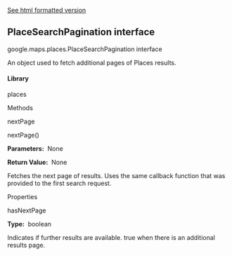 [See html formatted version](https://huasofoundries.github.io/google-maps-documentation/PlaceSearchPagination.html)


PlaceSearchPagination interface
-------------------------------

google.maps.places.PlaceSearchPagination interface

An object used to fetch additional pages of Places results.

#### Library

places

Methods

nextPage

nextPage()

**Parameters:**  None

**Return Value:**  None

Fetches the next page of results. Uses the same callback function that was provided to the first search request.

Properties

hasNextPage

**Type:**  boolean

Indicates if further results are available. true when there is an additional results page.